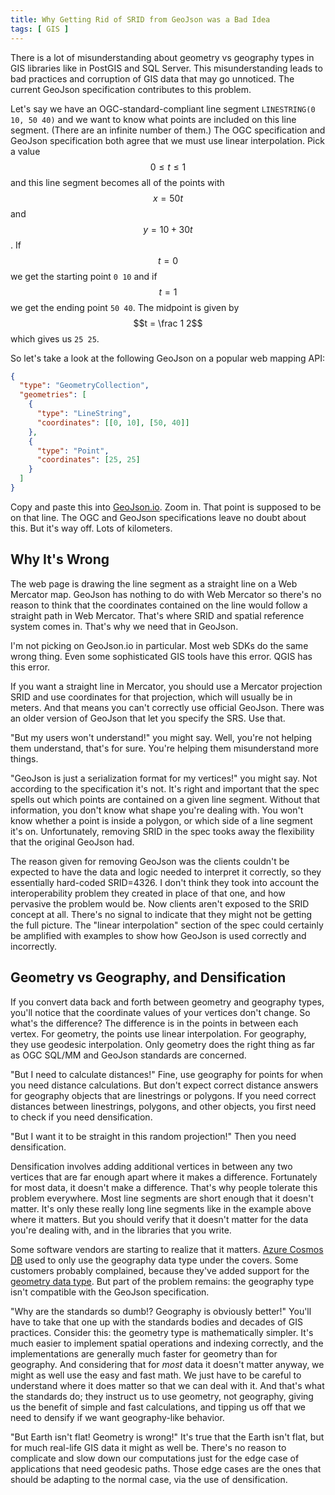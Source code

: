 ```yaml
---
title: Why Getting Rid of SRID from GeoJson was a Bad Idea
tags: [ GIS ]
---
```


There is a lot of misunderstanding about geometry vs geography types in GIS libraries like in
PostGIS and SQL Server. This misunderstanding leads to bad practices and corruption of GIS data that
may go unnoticed. The current GeoJson specification contributes to this problem.

Let's say we have an OGC-standard-compliant line segment `LINESTRING(0 10, 50 40)` and we want to
know what points are included on this line segment. (There are an infinite number of them.) The OGC
specification and GeoJson specification both agree that we must use linear interpolation. Pick a
value $$0 \le t \le 1$$ and this line segment becomes all of the points with $$x = 50t$$ and $$y =
10 + 30t$$. If $$t = 0$$ we get the starting point `0 10` and if $$t = 1$$ we get the ending point
`50 40`. The midpoint is given by $$t = \frac 1 2$$ which gives us `25 25`.

So let's take a look at the following GeoJson on a popular web mapping API:

```json
{
  "type": "GeometryCollection",
  "geometries": [
    {
      "type": "LineString",
      "coordinates": [[0, 10], [50, 40]]
    },
    {
      "type": "Point",
      "coordinates": [25, 25]
    }
  ]
}
```

Copy and paste this into [GeoJson.io](https://geojson.io). Zoom in. That point is supposed to be on
that line. The OGC and GeoJson specifications leave no doubt about this. But it's way off. Lots of
kilometers.

## Why It's Wrong

The web page is drawing the line segment as a straight line on a Web Mercator map. GeoJson has
nothing to do with Web Mercator so there's no reason to think that the coordinates contained on the
line would follow a straight path in Web Mercator. That's where SRID and spatial reference system
comes in. That's why we need that in GeoJson. 

I'm not picking on GeoJson.io in particular. Most web SDKs do the same wrong thing. Even some
sophisticated GIS tools have this error. QGIS has this error. 

If you want a straight line in Mercator, you should use a Mercator projection SRID and use
coordinates for that projection, which will usually be in meters. And that means you can't correctly
use official GeoJson. There was an older version of GeoJson that let you specify the SRS. Use that.

"But my users won't understand!" you might say. Well, you're not helping them understand, that's for
sure. You're helping them misunderstand more things.

"GeoJson is just a serialization format for my vertices!" you might say. Not according to the
specification it's not. It's right and important that the spec spells out which points are contained
on a given line segment. Without that information, you don't know what shape you're dealing with.
You won't know whether a point is inside a polygon, or which side of a line segment it's on.
Unfortunately, removing SRID in the spec tooks away the flexibility that the original GeoJson had.

The reason given for removing GeoJson was the clients couldn't be expected to have the data and
logic needed to interpret it correctly, so they essentially hard-coded SRID=4326. I don't think they
took into account the interoperability problem they created in place of that one, and how pervasive
the problem would be. Now clients aren't exposed to the SRID concept at all. There's no signal to
indicate that they might not be getting the full picture. The "linear interpolation" section of the
spec could certainly be amplified with examples to show how GeoJson is used correctly and
incorrectly.

## Geometry vs Geography, and Densification

If you convert data back and forth between geometry and geography types, you'll notice that the
coordinate values of your vertices don't change. So what's the difference? The difference is in the
points in between each vertex. For geometry, the points use linear interpolation. For geography,
they use geodesic interpolation. Only geometry does the right thing as far as OGC SQL/MM and GeoJson
standards are concerned.

"But I need to calculate distances!" Fine, use geography for points for when you need distance
calculations. But don't expect correct distance answers for geography objects that are linestrings
or polygons. If you need correct distances between linestrings, polygons, and other objects, you
first need to check if you need densification.

"But I want it to be straight in this random projection!" Then you need densification.

Densification involves adding additional vertices in between any two vertices that are far enough
apart where it makes a difference. Fortunately for most data, it doesn't make a difference. That's
why people tolerate this problem everywhere. Most line segments are short enough that it doesn't
matter. It's only these really long line segments like in the example above where it matters. But
you should verify that it doesn't matter for the data you're dealing with, and in the libraries that
you write.

Some software vendors are starting to realize that it matters. [Azure Cosmos
DB](https://azure.microsoft.com/en-us/services/cosmos-db/) used to only use the geography data type
under the covers. Some customers probably complained, because they've added support for the
[geometry data type](https://azure.microsoft.com/en-us/services/cosmos-db/). But part of the problem
remains: the geography type isn't compatible with the GeoJson specification.

"Why are the standards so dumb!? Geography is obviously better!" You'll have to take that one up
with the standards bodies and decades of GIS practices. Consider this: the geometry type is
mathematically simpler. It's much easier to implement spatial operations and indexing correctly, and
the implementations are generally much faster for geometry than for geography. And considering that
for _most_ data it doesn't matter anyway, we might as well use the easy and fast math. We just have
to be careful to understand where it does matter so that we can deal with it. And that's what the
standards do; they instruct us to use geometry, not geography, giving us the benefit of simple and
fast calculations, and tipping us off that we need to densify if we want geography-like behavior.

"But Earth isn't flat! Geometry is wrong!" It's true that the Earth isn't flat, but for much
real-life GIS data it might as well be. There's no reason to complicate and slow down our
computations just for the edge case of applications that need geodesic paths. Those edge cases are
the ones that should be adapting to the normal case, via the use of densification.
